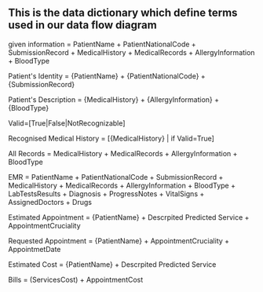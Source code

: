 ## This is the data dictionary which define terms used in our data flow diagram

given information = PatientName + PatientNationalCode + SubmissionRecord + MedicalHistory + MedicalRecords + AllergyInformation + BloodType

Patient's Identity = {PatientName} + {PatientNationalCode} + {SubmissionRecord}

Patient's Description = {MedicalHistory} + {AllergyInformation} + {BloodType}

Valid=[True|False|NotRecognizable]

Recognised Medical History = [{MedicalHistory} | if Valid=True]

All Records = MedicalHistory + MedicalRecords + AllergyInformation + BloodType

EMR = PatientName + PatientNationalCode + SubmissionRecord + MedicalHistory + MedicalRecords +
AllergyInformation + BloodType + LabTestsResults + Diagnosis + ProgressNotes + VitalSigns + AssignedDoctors + Drugs

Estimated Appointment = {PatientName} + Descrpited Predicted Service + AppointmentCruciality

Requested Appointment = {PatientName} + AppointmentCruciality + AppointmetDate 

Estimated Cost = {PatientName} + Descrpited Predicted Service

Bills = (ServicesCost) + AppointmentCost